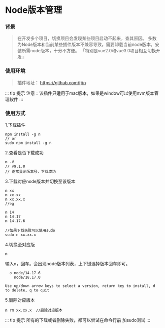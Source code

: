 # Node版本管理

###  背景
>   在开发多个项目，切换项目会发现某些项目启动不起来，查其原因。
>   多数为Node版本和当前某些插件版本不兼容导致，需要卸载当前node版本，安装所需node版本，十分不方便。
> 「特别是vue2.0和vue3.0项目相互切换开发」

### 使用环境

>   插件地址： https://github.com/tj/n

::: tip 提示
注意：该插件只适用于mac版本，如果是window可以使用nvm版本管理软件
:::

### 使用方式

1.下载插件
```shell
npm install -g n  
// or
sudo npm install -g n
```

2.查看是否下载成功

```shell
n -V  
// v9.1.0
// 正常显示版本号，下载成功
```

3.下载对应node版本并切换至该版本
```shell
n xx 
n xx.xx
n xx.xx.x
//eg

n 14
n 14.17
n 14.17.6

//如果下载失败可以使用sudo
sudo n xx.xx.x
```

4.切换至对应版
```shell
n
```
输入n，回车。会出现node版本列表，上下键选择版本回车即可。

```shell
  ο node/14.17.6
    node/18.17.0

Use up/down arrow keys to select a version, return key to install, d to delete, q to quit
```
5.删除对应版本
```shell
n rm xx.xx.x  //删除对应版本
```
::: tip 提示
所有的下载或者删除失败，都可以尝试在命令行前 加sudo测试
:::